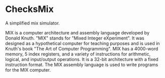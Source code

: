 # ChecksMix

A simplified mix simulator.

MIX is a computer architecture and assembly language developed by Donald Knuth. "MIX" stands for "Mixed Integer eXperiment". It was designed as a hypothetical computer for teaching purposes and is used in Knuth's book "The Art of Computer Programming". MIX has a 4000-word memory, 5 index registers, and a variety of instructions for arithmetic, logical, and input/output operations. It is a 32-bit architecture with a fixed instruction format. The MIX assembly language is used to write programs for the MIX computer.